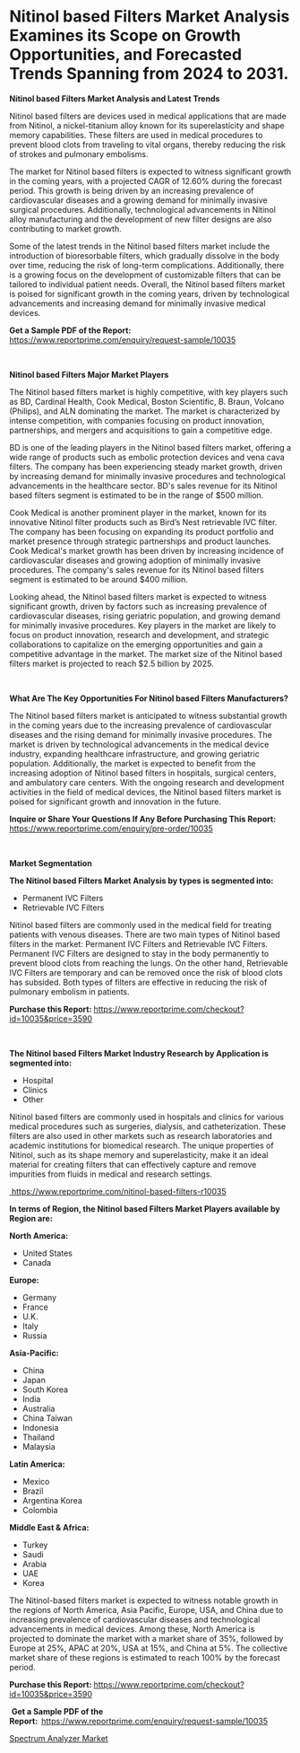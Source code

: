 <p><h1>Nitinol based Filters Market Analysis Examines its Scope on Growth Opportunities, and Forecasted Trends Spanning from 2024 to 2031.</h1></p><p><strong>Nitinol based Filters Market Analysis and Latest Trends</strong></p>
<p><p>Nitinol based filters are devices used in medical applications that are made from Nitinol, a nickel-titanium alloy known for its superelasticity and shape memory capabilities. These filters are used in medical procedures to prevent blood clots from traveling to vital organs, thereby reducing the risk of strokes and pulmonary embolisms.</p><p>The market for Nitinol based filters is expected to witness significant growth in the coming years, with a projected CAGR of 12.60% during the forecast period. This growth is being driven by an increasing prevalence of cardiovascular diseases and a growing demand for minimally invasive surgical procedures. Additionally, technological advancements in Nitinol alloy manufacturing and the development of new filter designs are also contributing to market growth.</p><p>Some of the latest trends in the Nitinol based filters market include the introduction of bioresorbable filters, which gradually dissolve in the body over time, reducing the risk of long-term complications. Additionally, there is a growing focus on the development of customizable filters that can be tailored to individual patient needs. Overall, the Nitinol based filters market is poised for significant growth in the coming years, driven by technological advancements and increasing demand for minimally invasive medical devices.</p></p>
<p><strong>Get a Sample PDF of the Report:&nbsp;</strong> <a href="https://www.reportprime.com/enquiry/request-sample/10035">https://www.reportprime.com/enquiry/request-sample/10035</a></p>
<p>&nbsp;</p>
<p><strong>Nitinol based Filters Major Market Players</strong></p>
<p><p>The Nitinol based filters market is highly competitive, with key players such as BD, Cardinal Health, Cook Medical, Boston Scientific, B. Braun, Volcano (Philips), and ALN dominating the market. The market is characterized by intense competition, with companies focusing on product innovation, partnerships, and mergers and acquisitions to gain a competitive edge.</p><p>BD is one of the leading players in the Nitinol based filters market, offering a wide range of products such as embolic protection devices and vena cava filters. The company has been experiencing steady market growth, driven by increasing demand for minimally invasive procedures and technological advancements in the healthcare sector. BD's sales revenue for its Nitinol based filters segment is estimated to be in the range of $500 million.</p><p>Cook Medical is another prominent player in the market, known for its innovative Nitinol filter products such as Bird’s Nest retrievable IVC filter. The company has been focusing on expanding its product portfolio and market presence through strategic partnerships and product launches. Cook Medical's market growth has been driven by increasing incidence of cardiovascular diseases and growing adoption of minimally invasive procedures. The company's sales revenue for its Nitinol based filters segment is estimated to be around $400 million.</p><p>Looking ahead, the Nitinol based filters market is expected to witness significant growth, driven by factors such as increasing prevalence of cardiovascular diseases, rising geriatric population, and growing demand for minimally invasive procedures. Key players in the market are likely to focus on product innovation, research and development, and strategic collaborations to capitalize on the emerging opportunities and gain a competitive advantage in the market. The market size of the Nitinol based filters market is projected to reach $2.5 billion by 2025.</p></p>
<p>&nbsp;</p>
<p><strong>What Are The Key Opportunities For Nitinol based Filters Manufacturers?</strong></p>
<p><p>The Nitinol based filters market is anticipated to witness substantial growth in the coming years due to the increasing prevalence of cardiovascular diseases and the rising demand for minimally invasive procedures. The market is driven by technological advancements in the medical device industry, expanding healthcare infrastructure, and growing geriatric population. Additionally, the market is expected to benefit from the increasing adoption of Nitinol based filters in hospitals, surgical centers, and ambulatory care centers. With the ongoing research and development activities in the field of medical devices, the Nitinol based filters market is poised for significant growth and innovation in the future.</p></p>
<p><strong>Inquire or Share Your Questions If Any Before Purchasing This Report:</strong> <a href="https://www.reportprime.com/enquiry/pre-order/10035">https://www.reportprime.com/enquiry/pre-order/10035</a></p>
<p>&nbsp;</p>
<p><strong>Market Segmentation</strong></p>
<p><strong>The Nitinol based Filters Market Analysis by types is segmented into:</strong></p>
<p><ul><li>Permanent IVC Filters</li><li>Retrievable IVC Filters</li></ul></p>
<p><p>Nitinol based filters are commonly used in the medical field for treating patients with venous diseases. There are two main types of Nitinol based filters in the market: Permanent IVC Filters and Retrievable IVC Filters. Permanent IVC Filters are designed to stay in the body permanently to prevent blood clots from reaching the lungs. On the other hand, Retrievable IVC Filters are temporary and can be removed once the risk of blood clots has subsided. Both types of filters are effective in reducing the risk of pulmonary embolism in patients.</p></p>
<p><strong>Purchase this Report:&nbsp;</strong><a href="https://www.reportprime.com/checkout?id=10035&price=3590">https://www.reportprime.com/checkout?id=10035&price=3590</a></p>
<p>&nbsp;</p>
<p><strong>The Nitinol based Filters Market Industry Research by Application is segmented into:</strong></p>
<p><ul><li>Hospital</li><li>Clinics</li><li>Other</li></ul></p>
<p><p>Nitinol based filters are commonly used in hospitals and clinics for various medical procedures such as surgeries, dialysis, and catheterization. These filters are also used in other markets such as research laboratories and academic institutions for biomedical research. The unique properties of Nitinol, such as its shape memory and superelasticity, make it an ideal material for creating filters that can effectively capture and remove impurities from fluids in medical and research settings.</p></p>
<p><a href="https://www.reportprime.com/nitinol-based-filters-r10035">&nbsp;https://www.reportprime.com/nitinol-based-filters-r10035</a></p>
<p><strong>In terms of Region, the Nitinol based Filters Market Players available by Region are:</strong></p>
<p>
    <p> <strong> North America: </strong>
        <ul>
            <li>United States</li>
            <li>Canada</li>
        </ul>
        </p> 
    <p> <strong> Europe: </strong>
        <ul>
            <li>Germany</li>
            <li>France</li>
            <li>U.K.</li>
            <li>Italy</li>
            <li>Russia</li>
        </ul>
        </p> 
    <p> <strong> Asia-Pacific: </strong>
        <ul>
            <li>China</li>
            <li>Japan</li>
            <li>South Korea</li>
            <li>India</li>
            <li>Australia</li>
            <li>China Taiwan</li>
            <li>Indonesia</li>
            <li>Thailand</li>
            <li>Malaysia</li>
        </ul>
        </p> 
    <p> <strong> Latin America: </strong>
        <ul>
            <li>Mexico</li>
            <li>Brazil</li>
            <li>Argentina Korea</li>
            <li>Colombia</li>
        </ul>
        </p> 
    <p> <strong> Middle East & Africa: </strong>
        <ul>
            <li>Turkey</li>
            <li>Saudi</li>
            <li>Arabia</li>
            <li>UAE</li>
            <li>Korea</li>
        </ul>
    </p>
    </p>
<p><p>The Nitinol-based filters market is expected to witness notable growth in the regions of North America, Asia Pacific, Europe, USA, and China due to increasing prevalence of cardiovascular diseases and technological advancements in medical devices. Among these, North America is projected to dominate the market with a market share of 35%, followed by Europe at 25%, APAC at 20%, USA at 15%, and China at 5%. The collective market share of these regions is estimated to reach 100% by the forecast period.</p></p>
<p><strong>Purchase this Report: </strong><a href="https://www.reportprime.com/checkout?id=10035&price=3590">https://www.reportprime.com/checkout?id=10035&price=3590</a></p>
<p>&nbsp;<strong>Get a Sample PDF of the Report:&nbsp;&nbsp;</strong><a href="https://www.reportprime.com/enquiry/request-sample/10035">https://www.reportprime.com/enquiry/request-sample/10035</a></p>
<p><strong></strong></p>
<p><p><a href="https://meowing-canidae-761.notion.site/Analyzing-Spectrum-Analyzer-Market-Global-Industry-Perspective-and-Forecast-2024-to-2031-89a6d0dfe3a6407c82a4dab53dce33b4">Spectrum Analyzer Market</a></p></p>